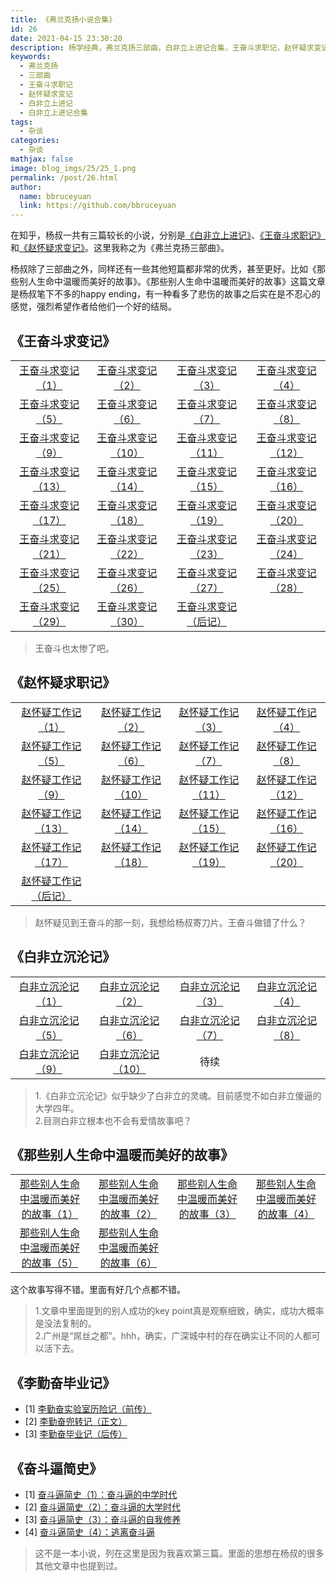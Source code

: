 ```yaml
---
title: 《弗兰克扬小说合集》
id: 26
date: 2021-04-15 23:30:20
description: 杨学经典，弗兰克扬三部曲，白非立上进记合集，王奋斗求职记，赵怀疑求变记
keywords: 
  - 弗兰克扬
  - 三部曲
  - 王奋斗求职记
  - 赵怀疑求变记
  - 白非立上进记
  - 白非立上进记合集
tags: 
  - 杂谈
categories: 
  - 杂谈
mathjax: false
image: blog_imgs/25/25_1.png
permalink: /post/26.html
author: 
  name: bbruceyuan
  link: https://github.com/bbruceyuan
---
```


在知乎，杨叔一共有三篇较长的小说，分别是[《白非立上进记》](https://zhuanlan.zhihu.com/p/91072728)、[《王奋斗求职记》](https://zhuanlan.zhihu.com/p/58730664)和[《赵怀疑求变记》](https://zhuanlan.zhihu.com/p/62942136)。这里我称之为《弗兰克扬三部曲》。

杨叔除了三部曲之外，同样还有一些其他短篇都非常的优秀，甚至更好。比如《那些别人生命中温暖而美好的故事》。《那些别人生命中温暖而美好的故事》这篇文章是杨叔笔下不多的happy ending，有一种看多了悲伤的故事之后实在是不忍心的感觉，强烈希望作者给他们一个好的结局。


## 《王奋斗求变记》
|||||
|:--:|:--:|:--:|:--:|
|[王奋斗求变记（1）](https://zhuanlan.zhihu.com/p/58730664)|[王奋斗求变记（2）](https://zhuanlan.zhihu.com/p/59842451)|[王奋斗求变记（3）](https://zhuanlan.zhihu.com/p/60072795)|[王奋斗求变记（4）](https://zhuanlan.zhihu.com/p/60201780)|
|[王奋斗求变记（5）](https://zhuanlan.zhihu.com/p/60311568)|[王奋斗求变记（6）](https://zhuanlan.zhihu.com/p/60341990)|[王奋斗求变记（7）](https://zhuanlan.zhihu.com/p/60577296)|[王奋斗求变记（8）](https://zhuanlan.zhihu.com/p/60656860)|
|[王奋斗求变记（9）](https://zhuanlan.zhihu.com/p/60665453)|[王奋斗求变记（10）](https://zhuanlan.zhihu.com/p/60687710)|[王奋斗求变记（11）](https://zhuanlan.zhihu.com/p/60961370)|[王奋斗求变记（12）](https://zhuanlan.zhihu.com/p/60968055)|
|[王奋斗求变记（13）](https://zhuanlan.zhihu.com/p/61050652)|[王奋斗求变记（14）](https://zhuanlan.zhihu.com/p/61167103)|[王奋斗求变记（15）](https://zhuanlan.zhihu.com/p/61257664)|[王奋斗求变记（16）](https://zhuanlan.zhihu.com/p/61289789)|
|[王奋斗求变记（17）](https://zhuanlan.zhihu.com/p/61420853)|[王奋斗求变记（18）](https://zhuanlan.zhihu.com/p/61475362)|[王奋斗求变记（19）](https://zhuanlan.zhihu.com/p/61479157)|[王奋斗求变记（20）](https://zhuanlan.zhihu.com/p/61534461)|
|[王奋斗求变记（21）](https://zhuanlan.zhihu.com/p/61584914)|[王奋斗求变记（22）](https://zhuanlan.zhihu.com/p/61667974)|[王奋斗求变记（23）](https://zhuanlan.zhihu.com/p/61835836)|[王奋斗求变记（24）](https://zhuanlan.zhihu.com/p/61955284)|
|[王奋斗求变记（25）](https://zhuanlan.zhihu.com/p/62045067)|[王奋斗求变记（26）](https://zhuanlan.zhihu.com/p/62074794)|[王奋斗求变记（27）](https://zhuanlan.zhihu.com/p/62172404)|[王奋斗求变记（28）](https://zhuanlan.zhihu.com/p/62177816)|
|[王奋斗求变记（29）](https://zhuanlan.zhihu.com/p/62340467)|[王奋斗求变记（30）](https://zhuanlan.zhihu.com/p/62346922)|[王奋斗求变记（后记）](https://zhuanlan.zhihu.com/p/62351755)||

> 王奋斗也太惨了吧。

## 《赵怀疑求职记》
|||||
|:--:|:--:|:--:|:--:|
|[赵怀疑工作记（1）](https://zhuanlan.zhihu.com/p/62942136)|[赵怀疑工作记（2）](https://zhuanlan.zhihu.com/p/63087171)|[赵怀疑工作记（3）](https://zhuanlan.zhihu.com/p/63281690)|[赵怀疑工作记（4）](https://zhuanlan.zhihu.com/p/63508250)|
|[赵怀疑工作记（5）](https://zhuanlan.zhihu.com/p/64034724)|[赵怀疑工作记（6）](https://zhuanlan.zhihu.com/p/64866261)|[赵怀疑工作记（7）](https://zhuanlan.zhihu.com/p/65503708)|[赵怀疑工作记（8）](https://zhuanlan.zhihu.com/p/67006159)|
|[赵怀疑工作记（9）](https://zhuanlan.zhihu.com/p/68436501)|[赵怀疑工作记（10）](https://zhuanlan.zhihu.com/p/68465902)|[赵怀疑工作记（11）](https://zhuanlan.zhihu.com/p/68914007)|[赵怀疑工作记（12）](https://zhuanlan.zhihu.com/p/69361604)|
|[赵怀疑工作记（13）](https://zhuanlan.zhihu.com/p/69366123)|[赵怀疑工作记（14）](https://zhuanlan.zhihu.com/p/70334252)|[赵怀疑工作记（15）](https://zhuanlan.zhihu.com/p/72455660)|[赵怀疑工作记（16）](https://zhuanlan.zhihu.com/p/74898642)|
|[赵怀疑工作记（17）](https://zhuanlan.zhihu.com/p/76645917)|[赵怀疑工作记（18）](https://zhuanlan.zhihu.com/p/79650462)|[赵怀疑工作记（19）](https://zhuanlan.zhihu.com/p/85710055)|[赵怀疑工作记（20）](https://zhuanlan.zhihu.com/p/89836565)|
|[赵怀疑工作记（后记）](https://zhuanlan.zhihu.com/p/92779558)||||

> 赵怀疑见到王奋斗的那一刻，我想给杨叔寄刀片。王奋斗做错了什么？

## 《白非立沉沦记》
|||||
|:--:|:--:|:--:|:--:|
|[白非立沉沦记（1）](https://zhuanlan.zhihu.com/p/105130082)|[白非立沉沦记（2）](https://zhuanlan.zhihu.com/p/106224247)|[白非立沉沦记（3）](https://zhuanlan.zhihu.com/p/106800415)|[白非立沉沦记（4）](https://zhuanlan.zhihu.com/p/107760681)|
|[白非立沉沦记（5）](https://zhuanlan.zhihu.com/p/110584453)|[白非立沉沦记（6）](https://zhuanlan.zhihu.com/p/111635649)|[白非立沉沦记（7）](https://zhuanlan.zhihu.com/p/114326864)|[白非立沉沦记（8）](https://zhuanlan.zhihu.com/p/136188150)|
|[白非立沉沦记（9）](https://zhuanlan.zhihu.com/p/138940105)|[白非立沉沦记（10）](https://zhuanlan.zhihu.com/p/143540539)|待续||

> 1.《白非立沉沦记》似乎缺少了白非立的灵魂。目前感觉不如白非立傻逼的大学四年。<br/>
> 2.目测白非立根本也不会有爱情故事吧？

## 《那些别人生命中温暖而美好的故事》
|||||
|:--:|:--:|:--:|:--:|
|[那些别人生命中温暖而美好的故事（1）](https://zhuanlan.zhihu.com/p/40787849)|[那些别人生命中温暖而美好的故事（2）](https://zhuanlan.zhihu.com/p/41084554)|[那些别人生命中温暖而美好的故事（3）](https://zhuanlan.zhihu.com/p/41092489)|[那些别人生命中温暖而美好的故事（4）](https://zhuanlan.zhihu.com/p/41099176)|
|[那些别人生命中温暖而美好的故事（5）](https://zhuanlan.zhihu.com/p/41121614)|[那些别人生命中温暖而美好的故事（6）](https://zhuanlan.zhihu.com/p/41142011)|||

这个故事写得不错。里面有好几个点都不错。
> 1.文章中里面提到的别人成功的key point真是观察细致，确实，成功大概率是没法复制的。<br/>
> 2.广州是“屌丝之都”。hhh，确实，广深城中村的存在确实让不同的人都可以活下去。

## 《李勤奋毕业记》
- [1] [李勤奋实验室历险记（前传）](https://www.zhihu.com/question/27154943/answer/248087884)
- [2] [李勤奋兜转记（正文）](https://zhuanlan.zhihu.com/p/92775770)
- [3] [李勤奋毕业记（后传）](https://zhuanlan.zhihu.com/p/53880782)


## 《奋斗逼简史》
- [1] [奋斗逼简史（1）：奋斗逼的中学时代](https://zhuanlan.zhihu.com/p/55532089)
- [2] [奋斗逼简史（2）：奋斗逼的大学时代](https://zhuanlan.zhihu.com/p/55669396)
- [3] [奋斗逼简史（3）：奋斗逼的自我修养](https://zhuanlan.zhihu.com/p/55748275)
- [4] [奋斗逼简史（4）：逃离奋斗逼](https://zhuanlan.zhihu.com/p/55844166)

> 这不是一本小说，列在这里是因为我喜欢第三篇。里面的思想在杨叔的很多其他文章中也提到过。